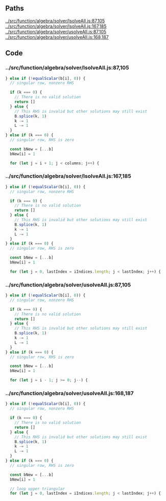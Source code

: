 ## Paths

[../src/function/algebra/solver/lsolveAll.js:87,105](#../src/function/algebra/solver/lsolveAll.js:87,105)  
[../src/function/algebra/solver/lsolveAll.js:167,185](#../src/function/algebra/solver/lsolveAll.js:167,185)  
[../src/function/algebra/solver/usolveAll.js:87,105](#../src/function/algebra/solver/usolveAll.js:87,105)  
[../src/function/algebra/solver/usolveAll.js:168,187](#../src/function/algebra/solver/usolveAll.js:168,187)  

## Code

### ../src/function/algebra/solver/lsolveAll.js:87,105

```js
} else if (!equalScalar(b[i], 0)) {
  // singular row, nonzero RHS

  if (k === 0) {
    // There is no valid solution
    return []
  } else {
    // This RHS is invalid but other solutions may still exist
    B.splice(k, 1)
    k -= 1
    L -= 1
  }
} else if (k === 0) {
  // singular row, RHS is zero

  const bNew = [...b]
  bNew[i] = 1

  for (let j = i + 1; j < columns; j++) {
```



### ../src/function/algebra/solver/lsolveAll.js:167,185

```js
} else if (!equalScalar(b[i], 0)) {
  // singular row, nonzero RHS

  if (k === 0) {
    // There is no valid solution
    return []
  } else {
    // This RHS is invalid but other solutions may still exist
    B.splice(k, 1)
    k -= 1
    L -= 1
  }
} else if (k === 0) {
  // singular row, RHS is zero

  const bNew = [...b]
  bNew[i] = 1

  for (let j = 0, lastIndex = iIndices.length; j < lastIndex; j++) {
```



### ../src/function/algebra/solver/usolveAll.js:87,105

```js
} else if (!equalScalar(b[i], 0)) {
  // singular row, nonzero RHS

  if (k === 0) {
    // There is no valid solution
    return []
  } else {
    // This RHS is invalid but other solutions may still exist
    B.splice(k, 1)
    k -= 1
    L -= 1
  }
} else if (k === 0) {
  // singular row, RHS is zero

  const bNew = [...b]
  bNew[i] = 1

  for (let j = i - 1; j >= 0; j--) {
```



### ../src/function/algebra/solver/usolveAll.js:168,187

```js
} else if (!equalScalar(b[i], 0)) {
  // singular row, nonzero RHS

  if (k === 0) {
    // There is no valid solution
    return []
  } else {
    // This RHS is invalid but other solutions may still exist
    B.splice(k, 1)
    k -= 1
    L -= 1
  }
} else if (k === 0) {
  // singular row, RHS is zero

  const bNew = [...b]
  bNew[i] = 1

  // loop upper triangular
  for (let j = 0, lastIndex = iIndices.length; j < lastIndex; j++) {
```
